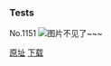 ### Tests
No.1151
![图片不见了~~~](https://imgs.xkcd.com/comics/tests.png)

[原址](https://xkcd.com//1151) [下载](https://imgs.xkcd.com/comics/tests.png)

